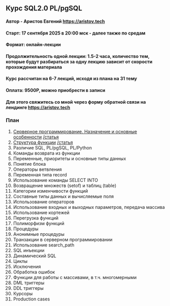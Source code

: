 ## Курс SQL2.0 PL/pgSQL
#### Автор - Аристов Евгений https://aristov.tech
#### Старт: 17 сентября 2025 в 20:00 мск - далее также по средам
#### Формат: онлайн-лекции
#### Продолжительность одной лекции: 1.5-2 часа, количество тем, которые будут разбираться за одну лекцию зависит от скорости прохождения материала
#### Курс рассчитан на 6-7 лекций, исходя из плана на 31 тему
#### Оплата: 9500Р, можно приобрести в записи
#### Для этого свяжитесь со мной через форму обратной связи на лендинге https://aristov.tech

### План
01. [Серверное программирование. Назначение и основные особенности](https://youtu.be/qYunWQsaFhA) [/статья](https://aristov.tech/blog/servernoe-programmirovanie-v-postgresql/)
02. [Структура функции](https://youtu.be/sJxljx3Ac6c) [/статья](https://aristov.tech/blog/struktura-funkczii/)
03. Различие SQL, PL/pgSQL, PL/Python
04. Команды возврата из функции
05. Переменные, приоритеты и основные типы данных
06. Понятие блока
07. Операторы ветвления
08. Переменная типа record
09. Использование команды SELECT INTO
10. Возвращение множеств (setof) и таблиц (table)
11. Категории изменчивости функций
12. Составные типы данных и вычисляемые поля
13. Использование операторов
14. Использование входных и выходных параметров, передача массива
15. Использование кортежей
16. Перегрузка функций
17. Полиморфизм функций
18. Процедуры
19. Анонимные процедуры
20. Транзакции в серверном программировании
21. Использование search_path 
22. SQL инъекции
23. Динамический SQL
24. Циклы
25. Исключения
26. Обработка ошибок
27. Функции для работы с массивами, в т.ч. многомерными
28. DML триггеры
29. DDL триггеры
30. Курсоры
31. Production cases